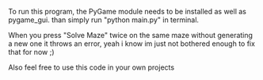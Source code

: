 To run this program, the PyGame module needs to be installed as well as pygame_gui.
than simply run "python main.py" in terminal.

When you press "Solve Maze" twice on the same maze without generating a new one it throws an error, yeah i know im just not bothered enough to fix that for now ;)

Also feel free to use this code in your own projects
